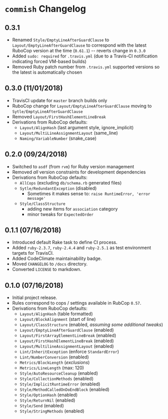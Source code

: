 # `commish` Changelog

## 0.3.1

* Renamed `Style/EmptyLineAfterGuardClause` to `Layout/EmptyLineAfterGuardClause` to correspond with the latest RuboCop
  version at the time (`0.61.1`) -- reverts change in `0.3.0`
* Added `sudo: required` for `.travis.yml` (due to a Travis-CI notification indicating forced VM-based builds)
* Removed Ruby patch number from `.travis.yml` supported versions so the latest is automatically chosen


## 0.3.0 (11/01/2018)

* TravisCI update for `master` branch builds only
* RuboCop change for `Layout/EmptyLineAfterGuardClause` moving to `Sytle/EmptyLineAfterGuardClause`
* Removed `Layout/FirstHashElementLineBreak` 
* Derivations from RuboCop defaults:
  - `Layout/AlignHash` (last argument style, ignore_implicit)
  - `Layout/MultiLineAssignmentLayout` (same_line)
  - `Naming/VariableNumber` (snake_case)


## 0.2.0 (09/24/2018)

* Switched to `asdf` (from `rvm`) for Ruby version management
* Removed _all_ version constraints for development dependencies
* Derivations from RuboCop defaults:
  - `AllCops` (excluding `db/schema.rb` generated files)
  - `Sytle/RedundantException` (disabled)
    * Sometimes it makes sense to: `raise RuntimeError, 'error message'`
  - `Style/ClassStructure`
    * adding new items for `association` category
    * minor tweaks for `ExpectedOrder`


## 0.1.1 (07/16/2018)

* Introduced default Rake task to define CI process.
* Added `ruby-2.3.7`, `ruby-2.4.4` and `ruby-2.5.1` as test environment targets for TravisCI.
* Added CodeClimate maintainability badge.
* Moved `CHANGELOG` to `/docs` directory.
* Converted `LICENSE` to markdown.


## 0.1.0 (07/16/2018)

* Initial project release.
* Rules correspond to cops / settings available in RubCop `0.57`.
* Derivations from RuboCop defaults:
  - `Layout/AlignHash` (table formatted)
  - `Layout/BlockAlignment` (start of line)
  - `Layout/ClassStructure` (enabled, _assuming some additional tweaks_)
  - `Layout/EmptyLineAfterGuardClause` (enabled)
  - `Layout/FirstArrayElementLineBreak` (enabled)
  - `Layout/FirstHashElementLineBreak` (enabled)
  - `Layout/MultilineAssignmentLayout` (enabled)
  - `Lint/InheritException` (enforce `StandardError`)
  - `Lint/NumberConversion` (enabled)
  - `Metrics/BlockLength` (_exclusions_)
  - `Metrics/LineLength` (max: 120)
  - `Style/AutoResourceCleanup` (enabled)
  - `Style/CollectionMethods` (enabled)
  - `Style/ImplicitRuntimeError` (enabled)
  - `Style/MethodCalledOnDoEndBlock` (enabled)
  - `Style/OptionHash` (enabled)
  - `Style/ReturnNil` (enabled)
  - `Style/Send` (enabled)
  - `Style/StringMethods` (enabled)
